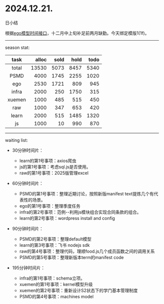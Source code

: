 # 2024.12.21.
日小结

<a id="top"></a>
根据[ego模型时间接口](https://gitee.com/hyg/blog/blob/master/timeflow.md)，十二月中上旬补足前两月缺勤。今天绑定模版1(1f)。

<a id="index"></a>

---
season stat:

| task | alloc | sold | hold | todo |
| :---: | ---: | ---: | ---: | ---: |
| total | 13530 | 5073 | 8457 | 5340 |
| PSMD | 4000 | 1745 | 2255 | 1020 |
| ego | 2530 | 1721 | 809 | 945 |
| infra | 2000 | 250 | 1750 | 315 |
| xuemen | 1000 | 485 | 515 | 450 |
| raw | 1000 | 347 | 653 | 420 |
| learn | 2000 | 515 | 1485 | 1320 |
| js | 1000 | 10 | 990 | 870 |

---
waiting list:


- 30分钟时间片：
  - learn的第1号事项：axios爬虫
  - js的第1号事项：考虑sql.js是否使用。
  - raw的第1号事项：2025版管理excel

- 60分钟时间片：
  - PSMD的第1号事项：整理近期讨论，按照新版manifest text提炼几个有代表性的场景。
  - ego的第1号事项：整理季度任务
  - infra的第2号事项：范例--利用js模块组合实现合同条款的组合。
  - learn的第2号事项：wordpress install and config

- 90分钟时间片：
  - PSMD的第2号事项：整理default模型
  - learn的第3号事项：飞书 nodejs sdk
  - raw的第4号事项：整理代码，理顺food.js几个成员函数之间的调用关系
  - PSMD的第5号事项：整理新版本term的manifest code

- 195分钟时间片：
  - infra的第1号事项：schema立项。
  - xuemen的第1号事项：kernel模型升级
  - xuemen的第2号事项：重新设计S2状态下的学门基本管理制度
  - PSMD的第4号事项：machines model
